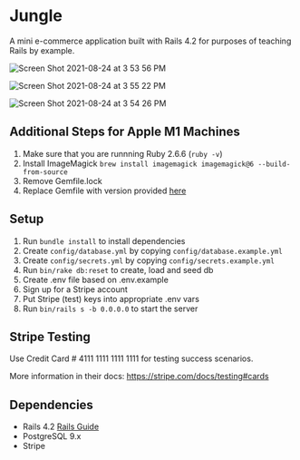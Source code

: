 # Jungle

A mini e-commerce application built with Rails 4.2 for purposes of teaching Rails by example.

![Screen Shot 2021-08-24 at 3 53 56 PM](https://user-images.githubusercontent.com/69409540/130681203-f97b2e67-f84a-4ea8-a112-4009a9295e2c.png)

![Screen Shot 2021-08-24 at 3 55 22 PM](https://user-images.githubusercontent.com/69409540/130681213-02ce8ee0-c46c-43f5-b15a-8bd9ce8a3a16.png)

![Screen Shot 2021-08-24 at 3 54 26 PM](https://user-images.githubusercontent.com/69409540/130681226-00fd1636-0bc9-4557-bcbc-1fadf4a0f9a1.png)


## Additional Steps for Apple M1 Machines

1. Make sure that you are runnning Ruby 2.6.6 (`ruby -v`)
1. Install ImageMagick `brew install imagemagick imagemagick@6 --build-from-source`
2. Remove Gemfile.lock
3. Replace Gemfile with version provided [here](https://gist.githubusercontent.com/FrancisBourgouin/831795ae12c4704687a0c2496d91a727/raw/ce8e2104f725f43e56650d404169c7b11c33a5c5/Gemfile)

## Setup

1. Run `bundle install` to install dependencies
2. Create `config/database.yml` by copying `config/database.example.yml`
3. Create `config/secrets.yml` by copying `config/secrets.example.yml`
4. Run `bin/rake db:reset` to create, load and seed db
5. Create .env file based on .env.example
6. Sign up for a Stripe account
7. Put Stripe (test) keys into appropriate .env vars
8. Run `bin/rails s -b 0.0.0.0` to start the server

## Stripe Testing

Use Credit Card # 4111 1111 1111 1111 for testing success scenarios.

More information in their docs: <https://stripe.com/docs/testing#cards>

## Dependencies

* Rails 4.2 [Rails Guide](http://guides.rubyonrails.org/v4.2/)
* PostgreSQL 9.x
* Stripe

